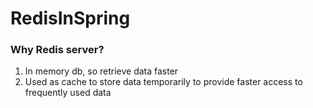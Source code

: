 # RedisInSpring

### Why Redis server?
1. In memory db, so retrieve data faster
2. Used as cache to store data temporarily to provide faster access to frequently used data
